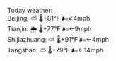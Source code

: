 Today weather:  
Beijing: ⛅️  🌡️+81°F 🌬️↙4mph  
Tianjin: 🌦 🌡️+77°F 🌬️←9mph  
Shijiazhuang: ⛅️  🌡️+91°F 🌬️←4mph  
Tangshan: ⛅️  🌡️+79°F 🌬️←14mph  
